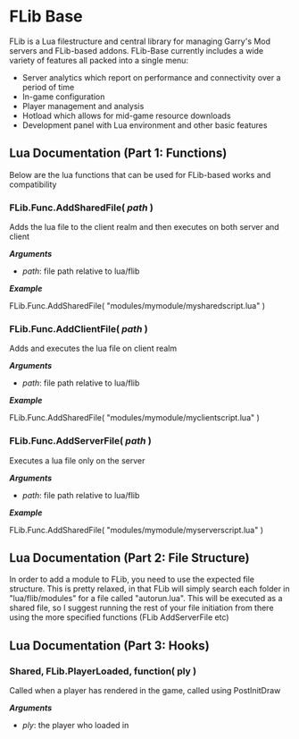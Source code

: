 # FLib Base

FLib is a Lua filestructure and central library for managing Garry's Mod servers and FLib-based addons. FLib-Base currently includes a wide variety of features all packed into a single menu:
- Server analytics which report on performance and connectivity over a period of time
- In-game configuration
- Player management and analysis
- Hotload which allows for mid-game resource downloads
- Development panel with Lua environment and other basic features

## Lua Documentation (Part 1: Functions)

Below are the lua functions that can be used for FLib-based works and compatibility

### **FLib.Func.AddSharedFile(** _path_ **)**

Adds the lua file to the client realm and then executes on both server and client

_**Arguments**_
- _path_: file path relative to lua/flib

_**Example**_

FLib.Func.AddSharedFile( "modules/mymodule/mysharedscript.lua" )



### **FLib.Func.AddClientFile(** _path_ **)**

Adds and executes the lua file on client realm

_**Arguments**_
- _path_: file path relative to lua/flib

_**Example**_

FLib.Func.AddSharedFile( "modules/mymodule/myclientscript.lua" )



### **FLib.Func.AddServerFile(** _path_ **)**

Executes a lua file only on the server

_**Arguments**_
- _path_: file path relative to lua/flib

_**Example**_

FLib.Func.AddSharedFile( "modules/mymodule/myserverscript.lua" )

## Lua Documentation (Part 2: File Structure)

In order to add a module to FLib, you need to use the expected file structure. This is pretty relaxed, in that FLib will simply search each folder in "lua/flib/modules" for a file called "autorun.lua". This will be executed as a shared file, so I suggest running the rest of your file initiation from there using the more specified functions (FLib AddServerFile etc)

## Lua Documentation (Part 3: Hooks)

### **Shared, FLib.PlayerLoaded, function( ply )**

Called when a player has rendered in the game, called using PostInitDraw

_**Arguments**_
- _ply_: the player who loaded in